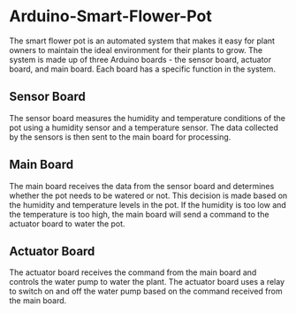 # Arduino-Smart-Flower-Pot

The smart flower pot is an automated system that makes it easy for plant owners to maintain the ideal environment for their plants to grow. The system is made up of three Arduino boards - the sensor board, actuator board, and main board. Each board has a specific function in the system.

## Sensor Board
The sensor board measures the humidity and temperature conditions of the pot using a humidity sensor and a temperature sensor. The data collected by the sensors is then sent to the main board for processing.

## Main Board
The main board receives the data from the sensor board and determines whether the pot needs to be watered or not. This decision is made based on the humidity and temperature levels in the pot. If the humidity is too low and the temperature is too high, the main board will send a command to the actuator board to water the pot.

## Actuator Board
The actuator board receives the command from the main board and controls the water pump to water the plant. The actuator board uses a relay to switch on and off the water pump based on the command received from the main board.

